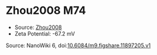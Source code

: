 <a name="material" />

# Zhou2008 M74
<script type="application/ld+json">
  {
    "@context": "https://schema.org/",
    "@type": "ChemicalSubstance",
    "@id": "https://egonw.github.io/nanowiki/nanowiki286.html#material",
    "http://purl.org/dc/terms/conformsTo":
      {
        "@type": "CreativeWork",
        "@id": "https://bioschemas.org/profiles/ChemicalSubstance/0.4-RELEASE/"
      },
    "identfier": "286",
    "name": "Zhou2008 M74",
    "url": "https://egonw.github.io/nanowiki/nanowiki286.html#material",
    "sameAs": "http://127.0.0.1/mediawiki/index.php/Special:URIResolver/Zhou2008_M74"
  }
</script>


* Source: [Zhou2008](articleZhou2008.md)
* Zeta Potential: -67.2 mV


Source: NanoWiki 6, doi:[10.6084/m9.figshare.11897205.v1](https://doi.org/10.6084/m9.figshare.11897205.v1)
